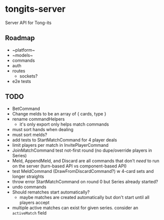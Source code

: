 # tongits-server
Server API for Tong-its

## Roadmap
- ~platform~
- ~models~
- commands
- auth
- routes
  - sockets?
- e2e tests

## TODO
- BetCommand
- Change melds to be an array of { cards, type }
- rename commandHelpers
  - it's only export only helps match commands
- must sort hands when dealing
- must sort melds?
- add tests to StartMatchCommand for 4 player deals
- limit players per match in InvitePlayerCommand
- JoinMatchCommand test not-first round (no dupe/override players in Series)
- Meld, AppendMeld, and Discard are all commands that don't _need_ to run on the server (turn-based API vs component-based API)
- test MeldCommand (DrawFromDiscardCommand?) w 4-card sets and longer straights
- throw error StartMatchCommand on round 0 but Series already started?
- undo commands
- Should rematches start automatically?
  - maybe matches are created automatically but don't start until all players accept
- multiple active matches can exist for given series. consider an `activeMatch` field
